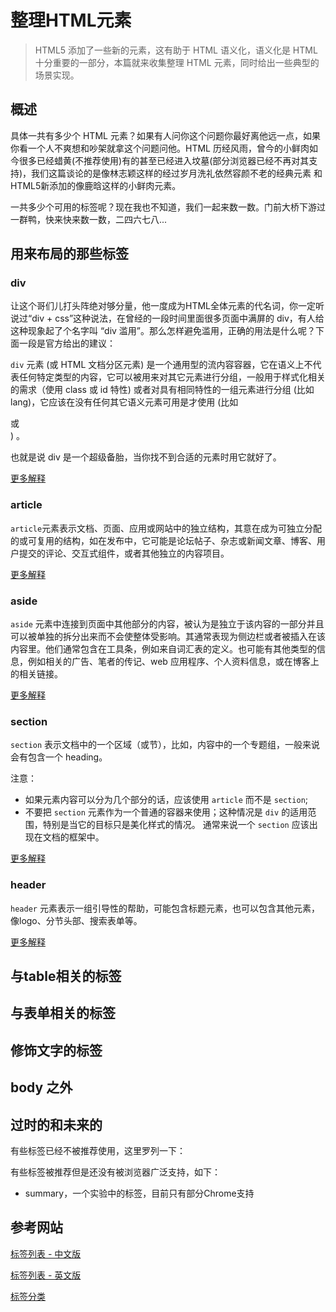 # 整理HTML元素

> HTML5 添加了一些新的元素，这有助于 HTML 语义化，语义化是 HTML 十分重要的一部分，本篇就来收集整理 HTML 元素，同时给出一些典型的场景实现。

## 概述

具体一共有多少个 HTML 元素？如果有人问你这个问题你最好离他远一点，如果你看一个人不爽想和吵架就拿这个问题问他。HTML 历经风雨，曾今的小鲜肉如今很多已经蜡黄(不推荐使用)有的甚至已经进入坟墓(部分浏览器已经不再对其支持)，我们这篇谈论的是像林志颖这样的经过岁月洗礼依然容颜不老的经典元素 和 HTML5新添加的像鹿晗这样的小鲜肉元素。

一共多少个可用的标签呢？现在我也不知道，我们一起来数一数。门前大桥下游过一群鸭，快来快来数一数，二四六七八...

## 用来布局的那些标签

### div

让这个哥们儿打头阵绝对够分量，他一度成为HTML全体元素的代名词，你一定听说过“div + css”这种说法，在曾经的一段时间里面很多页面中满屏的 div，有人给这种现象起了个名字叫 “div 滥用”。那么怎样避免滥用，正确的用法是什么呢？下面一段是官方给出的建议：

`div` 元素 (或 HTML 文档分区元素) 是一个通用型的流内容容器，它在语义上不代表任何特定类型的内容，它可以被用来对其它元素进行分组，一般用于样式化相关的需求（使用 class 或 id 特性) 或者对具有相同特性的一组元素进行分组 (比如 lang)，它应该在没有任何其它语义元素可用是才使用 (比如 <article> 或 <nav>) 。

也就是说 div 是一个超级备胎，当你找不到合适的元素时用它就好了。

[更多解释](https://developer.mozilla.org/zh-CN/docs/Web/HTML/Element/div)

### article

`article`元素表示文档、页面、应用或网站中的独立结构，其意在成为可独立分配的或可复用的结构，如在发布中，它可能是论坛帖子、杂志或新闻文章、博客、用户提交的评论、交互式组件，或者其他独立的内容项目。

[更多解释](https://developer.mozilla.org/zh-CN/docs/Web/HTML/Element/article)

### aside

`aside` 元素中连接到页面中其他部分的内容，被认为是独立于该内容的一部分并且可以被单独的拆分出来而不会使整体受影响。其通常表现为侧边栏或者被插入在该内容里。他们通常包含在工具条，例如来自词汇表的定义。也可能有其他类型的信息，例如相关的广告、笔者的传记、web 应用程序、个人资料信息，或在博客上的相关链接。

[更多解释](https://developer.mozilla.org/zh-CN/docs/Web/HTML/Element/aside)

### section

`section` 表示文档中的一个区域（或节），比如，内容中的一个专题组，一般来说会有包含一个 heading。

注意：
- 如果元素内容可以分为几个部分的话，应该使用 `article` 而不是 `section`;
- 不要把 `section` 元素作为一个普通的容器来使用；这种情况是 `div` 的适用范围，特别是当它的目标只是美化样式的情况。 通常来说一个 `section` 应该出现在文档的框架中。

[更多解释](https://developer.mozilla.org/zh-CN/docs/Web/HTML/Element/section)

### header 

`header` 元素表示一组引导性的帮助，可能包含标题元素，也可以包含其他元素，像logo、分节头部、搜索表单等。

[更多解释](https://developer.mozilla.org/zh-CN/docs/Web/HTML/Element/header)

## 与table相关的标签

## 与表单相关的标签

## 修饰文字的标签

## body 之外

## 过时的和未来的

有些标签已经不被推荐使用，这里罗列一下：

有些标签被推荐但是还没有被浏览器广泛支持，如下：

- summary，一个实验中的标签，目前只有部分Chrome支持

## 参考网站

[标签列表 - 中文版](http://www.w3chtml.com/html5/ref/tag-list.html)

[标签列表 - 英文版](https://developer.mozilla.org/zh-CN/docs/Web/HTML/Element)

[标签分类](https://developer.mozilla.org/zh-CN/docs/Web/Guide/HTML/Content_categories)

